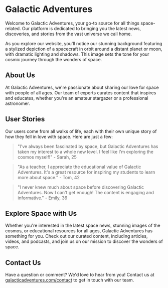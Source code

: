 <!--font:Exo 2-->

# Galactic Adventures

Welcome to Galactic Adventures, your go-to source for all things space-related. Our platform is dedicated to bringing you the latest news, discoveries, and stories from the vast universe we call home. 

As you explore our website, you'll notice our stunning background featuring a stylized depiction of a spacecraft in orbit around a distant planet or moon, with dramatic lighting and shadows. This image sets the tone for your cosmic journey through the wonders of space.

## About Us

At Galactic Adventures, we're passionate about sharing our love for space with people of all ages. Our team of experts curates content that inspires and educates, whether you're an amateur stargazer or a professional astronomer.

## User Stories

Our users come from all walks of life, each with their own unique story of how they fell in love with space. Here are just a few:

> "I've always been fascinated by space, but Galactic Adventures has taken my interest to a whole new level. I feel like I'm exploring the cosmos myself!" - Sarah, 25

> "As a teacher, I appreciate the educational value of Galactic Adventures. It's a great resource for inspiring my students to learn more about space." - Tom, 42

> "I never knew much about space before discovering Galactic Adventures. Now I can't get enough! The content is engaging and informative." - Emily, 36

## Explore Space with Us

Whether you're interested in the latest space news, stunning images of the cosmos, or educational resources for all ages, Galactic Adventures has something for you. Check out our curated content, including articles, videos, and podcasts, and join us on our mission to discover the wonders of space.

## Contact Us

Have a question or comment? We'd love to hear from you! Contact us at [galacticadventures.com/contact](#) to get in touch with our team.

<!--

Write me content for website with wallpaper which alt text is:

"A stylized depiction of a spacecraft in orbit around a distant planet or moon, with dramatic lighting and shadows."

The name/title of the page should not be 1:1 copy of the alt text but rather a real content of the website which is using this wallpaper.

- Use markdown format 
- Start with heading
- Heading should be short and concise
- The content should look like a real website 
- The website should not be about the wallpaper, wallpaper is just a related background
- Heading should be contain work "wallpaper" or "background"
- Include real sections like references, contact, user stories, etc. use things relevant to the page purpose.
- Feel free to use structure like headings, bullets, numbering, blockquotes, paragraphs, horizontal lines, etc.
- You can use formatting like bold or _italic_
- You can include UTF-8 emojis
- Links should be only #hash anchors (and you can refer to the document itself)
- Do not include images


---


# Explore the wonders of space with our Galactic Adventures wallpaper

Welcome to Galactic Adventures, where we take you on a journey through the vast and mysterious universe. Our stunning wallpaper featuring a stylized depiction of a spacecraft in orbit around a distant planet or moon, with dramatic lighting and shadows, sets the tone for your cosmic exploration.

## About Us

Galactic Adventures is a platform dedicated to bringing the wonders of space to you. Our team of experts curates the latest news, discoveries, and stories from the world of astronomy and space exploration. We aim to inspire and educate people of all ages about the mysteries and beauty of the universe.

## User Stories

Our users come from all walks of life, from amateur stargazers to professional astronomers. Here are some of their stories:

> "I love the Galactic Adventures wallpaper! It makes me feel like I'm exploring space myself." - Sarah, 25

> "As an astrophysics student, I appreciate the accuracy and attention to detail in the content on Galactic Adventures." - John, 21

> "I never knew much about space before discovering Galactic Adventures. Now I can't get enough!" - Emily, 36

## References

Looking for more information about space? Check out these resources:

- [NASA](#)
- [Space.com](#)
- [Astronomy Magazine](#)

## Contact Us

Have a question or comment? We'd love to hear from you! Contact us at [galacticadventures.com/contact](#).

Join us on our mission to explore the final frontier with Galactic Adventures wallpaper as your background.


---


Heading should not include word "wallpaper". The website should not be about the wallpaper itself, wallpaper is just a related background, rewrite whole content.


---


# Discover the Wonders of Space with Galactic Adventures

Welcome to Galactic Adventures, your go-to source for all things space-related. Our platform is dedicated to bringing you the latest news, discoveries, and stories from the vast universe we call home. 

As you explore our website, you'll notice our stunning background featuring a stylized depiction of a spacecraft in orbit around a distant planet or moon, with dramatic lighting and shadows. This image sets the tone for your cosmic journey through the wonders of space.

## About Us

At Galactic Adventures, we're passionate about sharing our love for space with people of all ages. Our team of experts curates content that inspires and educates, whether you're an amateur stargazer or a professional astronomer.

## User Stories

Our users come from all walks of life, each with their own unique story of how they fell in love with space. Here are just a few:

> "I've always been fascinated by space, but Galactic Adventures has taken my interest to a whole new level. I feel like I'm exploring the cosmos myself!" - Sarah, 25

> "As a teacher, I appreciate the educational value of Galactic Adventures. It's a great resource for inspiring my students to learn more about space." - Tom, 42

> "I never knew much about space before discovering Galactic Adventures. Now I can't get enough! The content is engaging and informative." - Emily, 36

## Explore Space with Us

Whether you're interested in the latest space news, stunning images of the cosmos, or educational resources for all ages, Galactic Adventures has something for you. Check out our curated content, including articles, videos, and podcasts, and join us on our mission to discover the wonders of space.

## Contact Us

Have a question or comment? We'd love to hear from you! Contact us at [galacticadventures.com/contact](#) to get in touch with our team.

-->
